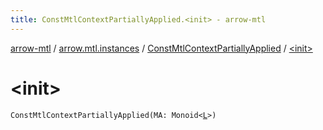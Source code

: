 ```yaml
---
title: ConstMtlContextPartiallyApplied.<init> - arrow-mtl
---
```


[arrow-mtl](../../index.html) / [arrow.mtl.instances](../index.html) / [ConstMtlContextPartiallyApplied](index.html) / [&lt;init&gt;](./-init-.html)

# &lt;init&gt;

`ConstMtlContextPartiallyApplied(MA: Monoid<`[`L`](index.html#L)`>)`